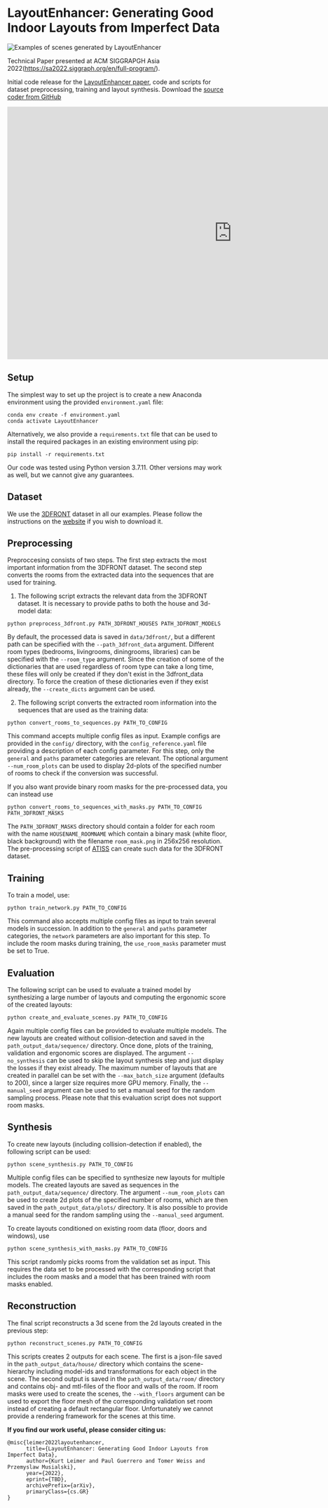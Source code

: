 # LayoutEnhancer: Generating Good Indoor Layouts from Imperfect Data

![Examples of scenes generated by LayoutEnhancer](img/teaser.png)

Technical Paper presented at ACM SIGGRAPGH Asia 2022(https://sa2022.siggraph.org/en/full-program/). 

Initial code release for the [LayoutEnhancer paper](https://arxiv.org/abs/2202.00185), code and scripts for dataset preprocessing, training and layout synthesis.
Download the [source coder from GitHub](https://github.com/kleimertu/humancentriclayouts)

<iframe width="1024" height="576" src="https://www.youtube.com/embed/u0Yfi5Rh7N4" title="LayoutEnhancer: Generating Good Indoor Layouts from Imperfect Data" frameborder="0" allow="accelerometer; autoplay; clipboard-write; encrypted-media; gyroscope; picture-in-picture" allowfullscreen></iframe>

## Setup
The simplest way to set up the project is to create a new Anaconda environment using the provided `environment.yaml` file:
```
conda env create -f environment.yaml
conda activate LayoutEnhancer
```
Alternatively, we also provide a `requirements.txt` file that can be used to install the required packages in an existing environment using pip:
```
pip install -r requirements.txt
```
Our code was tested using Python version 3.7.11. Other versions may work as well, but we cannot give any guarantees.

## Dataset
We use the [3DFRONT](https://tianchi.aliyun.com/specials/promotion/alibaba-3d-scene-dataset) dataset in all our examples. Please follow the instructions on the [website](https://tianchi.aliyun.com/specials/promotion/alibaba-3d-scene-dataset) if you wish to download it.

## Preprocessing
Preproccesing consists of two steps. The first step extracts the most important information from the 3DFRONT dataset. The second step converts the rooms from the extracted data into the sequences that are used for training.

1. The following script extracts the relevant data from the 3DFRONT dataset. It is necessary to provide paths to both the house and 3d-model data:
```
python preprocess_3dfront.py PATH_3DFRONT_HOUSES PATH_3DFRONT_MODELS
```
By default, the processed data is saved in `data/3dfront/`, but a different path can be specified with the `--path_3dfront_data` argument. Different room types (bedrooms, livingrooms, diningrooms, libraries) can be specified with the `--room_type` argument. Since the creation of some of the dictionaries that are used regardless of room type can take a long time, these files will only be created if they don't exist in the 3dfront_data directory. To force the creation of these dictionaries even if they exist already, the `--create_dicts` argument can be used.

2. The following script converts the extracted room information into the sequences that are used as the training data:
```
python convert_rooms_to_sequences.py PATH_TO_CONFIG
```
This command accepts multiple config files as input. Example configs are provided in the `config/` directory, with the `config_reference.yaml` file providing a description of each config parameter. For this step, only the `general` and `paths` parameter categories are relevant. The optional argument `--num_room_plots` can be used to display 2d-plots of the specified number of rooms to check if the conversion was successful.

If you also want provide binary room masks for the pre-processed data, you can instead use
```
python convert_rooms_to_sequences_with_masks.py PATH_TO_CONFIG PATH_3DFRONT_MASKS
```
The `PATH_3DFRONT_MASKS` directory should contain a folder for each room with the name `HOUSENAME_ROOMNAME` which contain a binary mask (white floor, black background) with the filename `room_mask.png` in 256x256 resolution. The pre-processing script of [ATISS](https://github.com/nv-tlabs/atiss) can create such data for the 3DFRONT dataset.

## Training
To train a model, use:
```
python train_network.py PATH_TO_CONFIG
```
This command also accepts multiple config files as input to train several models in succession. In addition to the `general` and `paths` parameter categories, the `network` parameters are also important for this step. To include the room masks during training, the `use_room_masks` parameter must be set to True.

## Evaluation
The following script can be used to evaluate a trained model by synthesizing a large number of layouts and computing the ergonomic score of the created layouts:
```
python create_and_evaluate_scenes.py PATH_TO_CONFIG
```
Again multiple config files can be provided to evaluate multiple models. The new layouts are created without collision-detection and saved in the `path_output_data/sequence/` directory. Once done, plots of the training, validation and ergonomic scores are displayed. The argument `--no_synthesis` can be used to skip the layout synthesis step and just display the losses if they exist already. The maximum number of layouts that are created in parallel can be set with the `--max_batch_size` argument (defaults to 200), since a larger size requires more GPU memory. Finally, the `--manual_seed` argument can be used to set a manual seed for the random sampling process. Please note that this evaluation script does not support room masks.

## Synthesis
To create new layouts (including collision-detection if enabled), the following script can be used:
```
python scene_synthesis.py PATH_TO_CONFIG
```
Multiple config files can be specified to synthesize new layouts for multiple models. The created layouts are saved as sequences in the `path_output_data/sequence/` directory. The argument `--num_room_plots` can be used to create 2d plots of the specified number of rooms, which are then saved in the `path_output_data/plots/` directory. It is also possible to provide a manual seed for the random sampling using the `--manual_seed` argument.

To create layouts conditioned on existing room data (floor, doors and windows), use
```
python scene_synthesis_with_masks.py PATH_TO_CONFIG
```
This script randomly picks rooms from the validation set as input. This requires the data set to be processed with the corresponding script that includes the room masks and a model that has been trained with room masks enabled.

## Reconstruction
The final script reconstructs a 3d scene from the 2d layouts created in the previous step:
```
python reconstruct_scenes.py PATH_TO_CONFIG
```
This scripts creates 2 outputs for each scene. The first is a json-file saved in the `path_output_data/house/` directory which contains the scene-hierarchy including model-ids and transformations for each object in the scene. The second output is saved in the `path_output_data/room/` directory and contains obj- and mtl-files of the floor and walls of the room. If room masks were used to create the scenes, the `--with_floors` argument can be used to export the floor mesh of the corresponding validation set room instead of creating a default rectangular floor. Unfortunately we cannot provide a rendering framework for the scenes at this time. 

**If you find our work useful, please consider citing us:**

```
@misc{leimer2022layoutenhancer,
      title={LayoutEnhancer: Generating Good Indoor Layouts from Imperfect Data}, 
      author={Kurt Leimer and Paul Guerrero and Tomer Weiss and Przemyslaw Musialski},
      year={2022},
      eprint={TBD},
      archivePrefix={arXiv},
      primaryClass={cs.GR}
}
```
